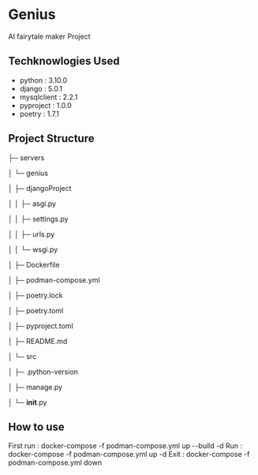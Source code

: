 # Genius

AI fairytale maker Project

## Techknowlogies Used

- python : 3.10.0
- django : 5.0.1
- mysqlclient : 2.2.1
- pyproject : 1.0.0
- poetry : 1.7.1

## Project Structure
├─ servers

│  └─ genius

│     ├─ djangoProject

│     │  ├─ asgi.py

│     │  ├─ settings.py

│     │  ├─ urls.py

│     │  └─ wsgi.py

│     ├─ Dockerfile

│     ├─ podman-compose.yml

│     ├─ poetry.lock

│     ├─ poetry.toml

│     ├─ pyproject.toml

│     ├─ README.md

│     └─ src

│        ├─ .python-version

│        ├─ manage.py

│        └─ __init__.py

## How to use
First run : docker-compose -f podman-compose.yml up --build -d
Run :  docker-compose -f podman-compose.yml up -d
Exit :  docker-compose -f podman-compose.yml down
